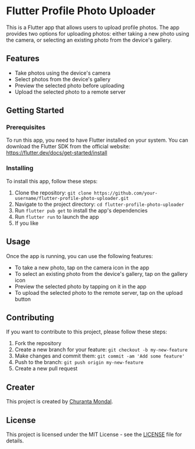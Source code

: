 # Flutter Profile Photo Uploader

This is a Flutter app that allows users to upload profile photos. The app provides two options for uploading photos: either taking a new photo using the camera, or selecting an existing photo from the device's gallery.

## Features

- Take photos using the device's camera
- Select photos from the device's gallery
- Preview the selected photo before uploading
- Upload the selected photo to a remote server

## Getting Started

### Prerequisites

To run this app, you need to have Flutter installed on your system. You can download the Flutter SDK from the official website: https://flutter.dev/docs/get-started/install

### Installing

To install this app, follow these steps:

1. Clone the repository: `git clone https://github.com/your-username/flutter-profile-photo-uploader.git`
2. Navigate to the project directory: `cd flutter-profile-photo-uploader`
3. Run `flutter pub get` to install the app's dependencies
4. Run `flutter run` to launch the app
5. If you like

## Usage

Once the app is running, you can use the following features:

- To take a new photo, tap on the camera icon in the app
- To select an existing photo from the device's gallery, tap on the gallery icon
- Preview the selected photo by tapping on it in the app
- To upload the selected photo to the remote server, tap on the upload button

## Contributing

If you want to contribute to this project, please follow these steps:

1. Fork the repository
2. Create a new branch for your feature: `git checkout -b my-new-feature`
3. Make changes and commit them: `git commit -am 'Add some feature'`
4. Push to the branch: `git push origin my-new-feature`
5. Create a new pull request

## Creater

This project is created by [Churanta Mondal](https://github.com/Churanta).

## License

This project is licensed under the MIT License - see the [LICENSE](LICENSE) file for details.
